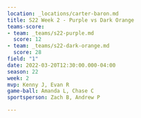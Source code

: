 ```yaml
---
location: _locations/carter-baron.md
title: S22 Week 2 - Purple vs Dark Orange
teams-score:
- team: _teams/s22-purple.md
  score: 12
- team: _teams/s22-dark-orange.md
  score: 28
field: "1"
date: 2022-03-20T12:30:00.000-04:00
season: 22
week: 2
mvp: Kenny J, Evan R
game-ball: Amanda L, Chase C
sportsperson: Zach B, Andrew P

---
```


